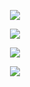 <p align="center"><a href="https://github.com/3JoB"><img src="https://github-profile-trophy.vercel.app/?username=3JoB&theme=flat"></img></a></p>

<p align="center"><img src="https://github-readme-stats.vercel.app/api?username=3job"></img></p>

<p align="center"><img src="https://github-readme-stats.vercel.app/api/top-langs/?username=3JoB"></img></p>

<p align="center"><a title="Become a Patron" href="https://www.patreon.com/Malonan"><img src="https://c5.patreon.com/external/logo/become_a_patron_button.png"></img></a></p>

<!--<p align="center"><a href="https://github.com/3JoB/gmake2"><img width="800"  src="https://github.com/3JoB/gmake2/raw/master/wiki/gmake2_bdsl.png"></img></a></p>-->
